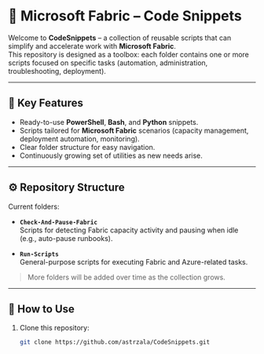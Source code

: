 # 🧩 Microsoft Fabric – Code Snippets

Welcome to **CodeSnippets** – a collection of reusable scripts that can simplify and accelerate work with **Microsoft Fabric**.  
This repository is designed as a toolbox: each folder contains one or more scripts focused on specific tasks (automation, administration, troubleshooting, deployment).

---

## 🔑 Key Features
- Ready-to-use **PowerShell**, **Bash**, and **Python** snippets.
- Scripts tailored for **Microsoft Fabric** scenarios (capacity management, deployment automation, monitoring).
- Clear folder structure for easy navigation.
- Continuously growing set of utilities as new needs arise.

---

## ⚙️ Repository Structure
Current folders:

- **`Check-And-Pause-Fabric`**  
  Scripts for detecting Fabric capacity activity and pausing when idle (e.g., auto-pause runbooks).  

- **`Run-Scripts`**  
  General-purpose scripts for executing Fabric and Azure-related tasks.  

> More folders will be added over time as the collection grows.

---

## 🚀 How to Use
1. Clone this repository:
   ```bash
   git clone https://github.com/astrzala/CodeSnippets.git
